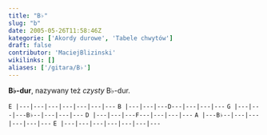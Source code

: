 ```yaml
---
title: "B♭"
slug: "b"
date: 2005-05-26T11:58:46Z
kategorie: ['Akordy durowe', 'Tabele chwytów']
draft: false
contributor: 'MaciejBlizinski'
wikilinks: []
aliases: ['/gitara/B♭']
---
```

**B♭-dur**, nazywany też *czysty* B♭-dur.

`E |---|---|---|---|---|---|---`
`B |---|---|---D---|---|---|---`
`G |---|---|---B♭--|---|---|---`
`D |---|---|---F---|---|---|---`
`A |---B♭--|---|---|---|---|---`
`E |---|---|---|---|---|---|---`


